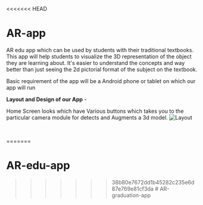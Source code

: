 <<<<<<< HEAD
# AR-app
AR edu app which can be used by students with their traditional textbooks. This app will help students to visualize the 3D representation of the object they are learning about. It's easier to understand the concepts and way better than just seeing the 2d pictorial format of the subject on the textbook. 

Basic requirement of the app will be a Android phone or tablet on which our app will run

**Layout and Design of our App** -
</br>

 Home Screen looks which have Various buttons which takes you to the particular camera module for detects and Augments a 3d model.
![Layout](https://user-images.githubusercontent.com/52004037/213904232-8c0b6e50-da89-430f-90f8-587abebec040.png)

</br>


=======
# AR-edu-app
>>>>>>> 38b80e7672dd1b45282c235e6d87e769e81cf3da
#   A R - g r a d u a t i o n - a p p  
 